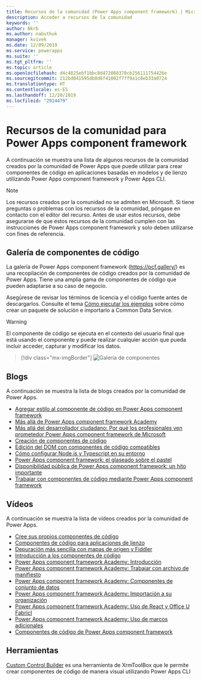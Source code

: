 ```yaml
---
title: Recursos de la comunidad (Power Apps component framework) | Microsoft Docs
description: Acceder a recursos de la comunidad
keywords: ''
author: Nkrb
ms.author: nabuthuk
manager: kvivek
ms.date: 12/09/2019
ms.service: powerapps
ms.suite: ''
ms.tgt_pltfrm: ''
ms.topic: article
ms.openlocfilehash: d4c4825ebf1bbc8d472088378cb256111754426e
ms.sourcegitcommit: 212bd841595db0d6f41002f7ff9a1c8eb33a0724
ms.translationtype: HT
ms.contentlocale: es-ES
ms.lasthandoff: 12/20/2019
ms.locfileid: "2914479"
---
```

# <a name="community-resources-for-power-apps-component-framework"></a>Recursos de la comunidad para Power Apps component framework

A continuación se muestra una lista de algunos recursos de la comunidad creados por la comunidad de Power Apps que puede utilizar para crear componentes de código en aplicaciones basadas en modelos y de lienzo utilizando Power Apps component framework y Power Apps CLI. 

> [!NOTE]
> Los recursos creados por la comunidad no se admiten en Microsoft. Si tiene preguntas o problemas con los recursos de la comunidad, póngase en contacto con el editor del recurso. Antes de usar estos recursos, debe asegurarse de que estos recursos de la comunidad cumplen con las instrucciones de Power Apps component framework y solo deben utilizarse con fines de referencia. 

## <a name="code-components-gallery"></a>Galería de componentes de código

La galería de Power Apps component framework (<https://pcf.gallery/>) es una recopilación de componentes de código creados por la comunidad de Power Apps. Tiene una amplia gama de componentes de código que pueden adaptarse a su caso de negocio. 

Asegúrese de revisar los términos de licencia y el código fuente antes de descargarlos. Consulte el tema [Cómo ejecutar los ejemplos](use-sample-components.md) sobre cómo crear un paquete de solución e importarlo a Common Data Service.

> [!WARNING]
> El componente de código se ejecuta en el contexto del usuario final que está usando el componente y puede realizar cualquier acción que pueda incluir acceder, capturar y modificar los datos. 

> [!div class="mx-imgBorder"]
> ![Galería de componentes](media/pcf-gallery.PNG "Galería de componentes")


## <a name="blogs"></a>Blogs

A continuación se muestra la lista de blogs creados por la comunidad de Power Apps.

- [Agregar estilo al componente de código en Power Apps component framework](https://nishantrana.me/2019/06/06/how-to-add-style-to-custom-component-in-powerapps-component-framework/)
- [Más allá de Power Apps component framework Academy](https://www.itaintboring.com/dynamics-crm/beyond-the-powerapps-component-framework)
- [Más allá del desarrollador ciudadano: Por qué los profesionales ven prometedor Power Apps component framework de Microsoft](https://msdynamicsworld.com/story/beyond-citizen-developer-why-pros-see-promise-microsofts-powerapps-component-framework)
- [Creación de componentes de código](https://debajmecrm.com/2019/04/26/in-depth-end-end-walkthrough-develop-your-custom-controls-using-power-apps-component-framework-and-use-it-on-your-crm-interface/)
- [Edición del DOM con componentes de código compatibles](https://www.magnetismsolutions.com/blog/adammurchison/2019/05/29/editing-the-dom-with-supported-dynamics-365-custom-controls)
- [Cómo configurar Node.js y Typescript en su entorno](https://capuanodanilo.com/2019/06/11/how-to-configure-node-js-and-typescript-into-your-environment-to-develop-powerapps-component-frameworks-pcf)
- [Power Apps component framework: el glaseado sobre el pastel](https://stevemordue.com/powerapps-component-framework-frosting-on-the-cake/)
- [Disponibilidad pública de Power Apps component framework: un hito importante](https://crmindian.com/2019/04/24/public-availability-of-powerapps-component-framework-an-important-milestone-for-powerapps-and-d365/)
- [Trabajar con componentes de código mediante Power Apps component framework](https://powermaverick.dev/2019/05/18/create-custom-controls-using-powerapp-component-framework)

## <a name="videos"></a>Vídeos
A continuación se muestra la lista de vídeos creados por la comunidad de Power Apps.

- [Cree sus propios componentes de código](https://www.youtube.com/watch?v=S3Z_IUf1ncg)
- [Componentes de código para aplicaciones de lienzo](https://www.youtube.com/watch?v=bMSCkcb4xAQ&feature=emb_logo)
- [Depuración más sencilla con mapas de origen y Fiddler](https://www.youtube.com/watch?v=Ov-m5FBUj9g&feature=youtu.be)
- [Introducción a los componentes de código](https://www.youtube.com/watch?v=ylhVZUlGgQw)
- [Power Apps component framework Academy: Introducción](https://www.youtube.com/watch?v=YJ9hrKxAhTU)  
- [Power Apps component framework Academy: Trabajar con archivo de manifiesto](https://www.youtube.com/watch?v=qbSpDVTxt7U&t=5s)
- [Power Apps component framework Academy: Componentes de conjunto de datos](https://www.youtube.com/watch?v=OEiM97nTD0w)
- [Power Apps component framework Academy: Importación a su organización](https://www.youtube.com/watch?v=2uO2L2xTPkc)
- [Power Apps component framework Academy: Uso de React y Office U FabricI](https://www.youtube.com/watch?v=e7JNgGlI3nE)
- [Power Apps component framework Academy: Uso de marcos adicionales](https://www.youtube.com/watch?v=cOPyyDdsEjQ)
- [Componentes de código de Power Apps component framework](https://www.youtube.com/watch?v=FxWF-LCCB4g&feature=youtu.be)


## <a name="tools"></a>Herramientas

[Custom Control Builder](https://www.xrmtoolbox.com/plugins/Maverick.PCF.Builder/) es una herramienta de XrmToolBox que le permite crear componentes de código de manera visual utilizando Power Apps CLI
